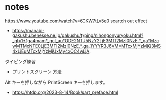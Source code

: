 # notes

https://www.youtube.com/watch?v=6CKW7tLv5e0
scartch out effect


- https://manabi-gakushu.benesse.ne.jp/gakushu/typing/nihongonyuryoku.html?_gl=1*1ga4mam*_gcl_au*ODE2NTU5NzY2LjE3MTI2MzI0NzE.*_ga*MzcwMTMxNTE0LjE3MTI2MzI0NzE.*_ga_1YYYR3J6VM*MTcxMjYzMjQ3MS4xLjEuMTcxMjYzMjUxMy4xOC4wLjA.

タイピング練習

- プリントスクリーン 方法

Alt キーを押しながら PrintScreen キーを押します。 

- https://htdp.org/2023-8-14/Book/part_preface.html




